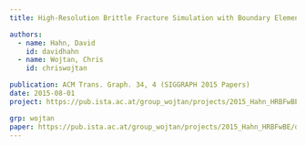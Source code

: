 ```yaml
---
title: High-Resolution Brittle Fracture Simulation with Boundary Elements

authors:
  - name: Hahn, David
    id: davidhahn
  - name: Wojtan, Chris
    id: chriswojtan

publication: ACM Trans. Graph. 34, 4 (SIGGRAPH 2015 Papers)
date: 2015-08-01
project: https://pub.ista.ac.at/group_wojtan/projects/2015_Hahn_HRBFwBE/

grp: wojtan
paper: https://pub.ista.ac.at/group_wojtan/projects/2015_Hahn_HRBFwBE/download/FractureBEM.pdf
---
```

